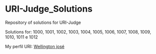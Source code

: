 # URI-Judge_Solutions
Repository of solutions for URI-Judge

Solutions for: 1000, 1001, 1002, 1003, 1004, 1005, 1006, 1007, 1008, 1009, 1010, 1011 e 1012

My perfil URI: [Wellington josé](https://www.urionlinejudge.com.br/judge/pt/profile/426137)
